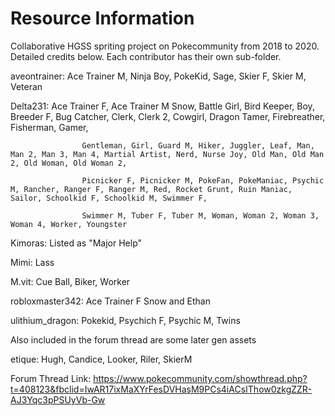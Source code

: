 # Resource Information
Collaborative HGSS spriting project on Pokecommunity from 2018 to 2020. Detailed credits below. Each contributor has their own sub-folder.

aveontrainer:       Ace Trainer M, Ninja Boy, PokeKid, Sage, Skier F, Skier M, Veteran

Delta231:           Ace Trainer F, Ace Trainer M Snow, Battle Girl, Bird Keeper, Boy, Breeder F, Bug Catcher, Clerk, Clerk 2, Cowgirl, Dragon Tamer, Firebreather, Fisherman, Gamer,

                    Gentleman, Girl, Guard M, Hiker, Juggler, Leaf, Man, Man 2, Man 3, Man 4, Martial Artist, Nerd, Nurse Joy, Old Man, Old Man 2, Old Woman, Old Woman 2,

                    Picnicker F, Picnicker M, PokeFan, PokeManiac, Psychic M, Rancher, Ranger F, Ranger M, Red, Rocket Grunt, Ruin Maniac, Sailor, Schoolkid F, Schoolkid M, Swimmer F,
                    
                    Swimmer M, Tuber F, Tuber M, Woman, Woman 2, Woman 3, Woman 4, Worker, Youngster

Kimoras:            Listed as "Major Help"

Mimi:               Lass

M.vit:              Cue Ball, Biker, Worker

robloxmaster342:    Ace Trainer F Snow and Ethan

ulithium_dragon:    Pokekid, Psychich F, Psychic M, Twins

Also included in the forum thread are some later gen assets

etique: Hugh, Candice, Looker, Riler, SkierM

Forum Thread Link: https://www.pokecommunity.com/showthread.php?t=408123&fbclid=IwAR17ixMaXYrFesDVHasM9PCs4iACsIThow0zkgZZR-AJ3Yqc3pPSUyVb-Gw
